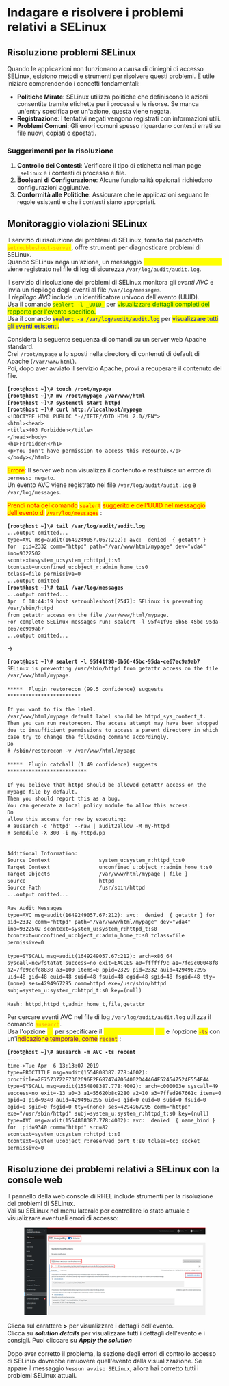 # Indagare e risolvere i problemi relativi a SELinux

## Risoluzione problemi SELinux

Quando le applicazioni non funzionano a causa di dinieghi di accesso SELinux, esistono metodi e strumenti per risolvere questi problemi. È utile iniziare comprendendo i concetti fondamentali:

* **Politiche Mirate**: SELinux utilizza politiche che definiscono le azioni consentite tramite etichette per i processi e le risorse. Se manca un'entry specifica per un'azione, questa viene negata.
* **Registrazione**: I tentativi negati vengono registrati con informazioni utili.
* **Problemi Comuni**: Gli errori comuni spesso riguardano contesti errati su file nuovi, copiati o spostati.

### Suggerimenti per la risoluzione

1. **Controllo dei Contesti**: Verificare il tipo di etichetta nel man page `_selinux` e i contesti di processo e file.
2. **Booleani di Configurazione**: Alcune funzionalità opzionali richiedono configurazioni aggiuntive.
3. **Conformità alle Politiche**: Assicurare che le applicazioni seguano le regole esistenti e che i contesti siano appropriati.

## Monitoraggio violazioni SELinux

Il servizio di risoluzione dei problemi di SELinux, fornito dal pacchetto <mark style="color:orange;">`setroubleshoot-server`</mark>, offre strumenti per diagnosticare problemi di SELinux. \
Quando SELinux nega un'azione, un messaggio _<mark style="color:yellow;">AVC (Access Vector Cache)</mark>_ viene registrato nel file di log di sicurezza `/var/log/audit/audit.log`.&#x20;

Il servizio di risoluzione dei problemi di SELinux monitora gli _eventi AVC_ e invia un riepilogo degli eventi al file `/var/log/messages`. \
Il _riepilogo AVC_ include un identificatore univoco dell'evento (UUID). \
Usa il comando <mark style="color:green;">`sealert -l _UUID_`</mark> per <mark style="color:green;">visualizzare dettagli completi del rapporto per l'evento specifico.</mark> \
Usa il comando <mark style="color:blue;">`sealert -a /var/log/audit/audit.log`</mark> per <mark style="color:blue;">visualizzare tutti gli eventi esistenti.</mark>&#x20;

Considera la seguente sequenza di comandi su un server web Apache standard. \
Crei `/root/mypage` e lo sposti nella directory di contenuti di default di Apache (`/var/www/html`). \
Poi, dopo aver avviato il servizio Apache, provi a recuperare il contenuto del file.

<pre class="language-bash"><code class="lang-bash"><strong>[root@host ~]\# touch /root/mypage
</strong><strong>[root@host ~]\# mv /root/mypage /var/www/html
</strong><strong>[root@host ~]\# systemctl start httpd
</strong><strong>[root@host ~]\# curl http://localhost/mypage
</strong>&#x3C;!DOCTYPE HTML PUBLIC "-//IETF//DTD HTML 2.0//EN">
&#x3C;html>&#x3C;head>
&#x3C;title>403 Forbidden&#x3C;/title>
&#x3C;/head>&#x3C;body>
&#x3C;h1>Forbidden&#x3C;/h1>
&#x3C;p>You don't have permission to access this resource.&#x3C;/p>
&#x3C;/body>&#x3C;/html>
</code></pre>

<mark style="color:red;">Errore</mark>: Il server web non visualizza il contenuto e restituisce un errore di `permesso negato`. \
Un evento AVC viene registrato nei file `/var/log/audit/audit.log` e `/var/log/messages`.&#x20;

<mark style="color:red;">Prendi nota del comando</mark> <mark style="color:red;"></mark><mark style="color:red;">`sealert`</mark> <mark style="color:red;"></mark><mark style="color:red;">suggerito e dell'UUID nel messaggio dell'evento di</mark> <mark style="color:red;"></mark><mark style="color:red;">`/var/log/messages`</mark> :&#x20;

<pre class="language-bash"><code class="lang-bash"><strong>[root@host ~]\# tail /var/log/audit/audit.log
</strong>...output omitted...
type=AVC msg=audit(1649249057.067:212): avc:  denied  { getattr } 
for  pid=2332 comm="httpd" path="/var/www/html/mypage" dev="vda4" ino=9322502 
scontext=system_u:system_r:httpd_t:s0 tcontext=unconfined_u:object_r:admin_home_t:s0 
tclass=file permissive=0
...output omitted
<strong>[root@host ~]\# tail /var/log/messages
</strong>...output omitted...
Apr  6 08:44:19 host setroubleshoot[2547]: SELinux is preventing /usr/sbin/httpd 
from getattr access on the file /var/www/html/mypage. 
For complete SELinux messages run: sealert -l 95f41f98-6b56-45bc-95da-ce67ec9a9ab7
...output omitted...
</code></pre>

->

<pre class="language-bash"><code class="lang-bash"><strong>[root@host ~]\# sealert -l 95f41f98-6b56-45bc-95da-ce67ec9a9ab7
</strong>SELinux is preventing /usr/sbin/httpd from getattr access on the file /var/www/html/mypage.

*****  Plugin restorecon (99.5 confidence) suggests   ************************

If you want to fix the label.
/var/www/html/mypage default label should be httpd_sys_content_t.
Then you can run restorecon. The access attempt may have been stopped due to insufficient permissions to access a parent directory in which case try to change the following command accordingly.
Do
# /sbin/restorecon -v /var/www/html/mypage

*****  Plugin catchall (1.49 confidence) suggests   **************************

If you believe that httpd should be allowed getattr access on the mypage file by default.
Then you should report this as a bug.
You can generate a local policy module to allow this access.
Do
allow this access for now by executing:
# ausearch -c 'httpd' --raw | audit2allow -M my-httpd
# semodule -X 300 -i my-httpd.pp


Additional Information:
Source Context                system_u:system_r:httpd_t:s0
Target Context                unconfined_u:object_r:admin_home_t:s0
Target Objects                /var/www/html/mypage [ file ]
Source                        httpd
Source Path                   /usr/sbin/httpd
...output omitted...

Raw Audit Messages
type=AVC msg=audit(1649249057.67:212): avc:  denied  { getattr } for  pid=2332 comm="httpd" path="/var/www/html/mypage" dev="vda4" ino=9322502 scontext=system_u:system_r:httpd_t:s0 tcontext=unconfined_u:object_r:admin_home_t:s0 tclass=file permissive=0

type=SYSCALL msg=audit(1649249057.67:212): arch=x86_64 syscall=newfstatat success=no exit=EACCES a0=ffffff9c a1=7fe9c00048f8 a2=7fe9ccfc8830 a3=100 items=0 ppid=2329 pid=2332 auid=4294967295 uid=48 gid=48 euid=48 suid=48 fsuid=48 egid=48 sgid=48 fsgid=48 tty=(none) ses=4294967295 comm=httpd exe=/usr/sbin/httpd subj=system_u:system_r:httpd_t:s0 key=(null)

Hash: httpd,httpd_t,admin_home_t,file,getattr
</code></pre>

Per cercare eventi AVC nel file di log `/var/log/audit/audit.log` utilizza il comando <mark style="color:orange;">`ausearch`</mark>. \
Usa l'opzione <mark style="color:yellow;">`-m`</mark> per specificare il <mark style="color:yellow;">tipo di messaggio</mark> <mark style="color:yellow;"></mark><mark style="color:yellow;">`AVC`</mark> e l'opzione <mark style="color:purple;">`-ts`</mark> con un'i<mark style="color:purple;">ndicazione temporale, come</mark> <mark style="color:purple;"></mark><mark style="color:purple;">`recent`</mark> :&#x20;

<pre class="language-bash"><code class="lang-bash"><strong>[root@host ~]\# ausearch -m AVC -ts recent
</strong>----
time->Tue Apr  6 13:13:07 2019
type=PROCTITLE msg=audit(1554808387.778:4002): proctitle=2F7573722F7362696E2F6874747064002D44464F524547524F554E44
type=SYSCALL msg=audit(1554808387.778:4002): arch=c000003e syscall=49 success=no exit=-13 a0=3 a1=55620b8c9280 a2=10 a3=7ffed967661c items=0 ppid=1 pid=9340 auid=4294967295 uid=0 gid=0 euid=0 suid=0 fsuid=0 egid=0 sgid=0 fsgid=0 tty=(none) ses=4294967295 comm="httpd" exe="/usr/sbin/httpd" subj=system_u:system_r:httpd_t:s0 key=(null)
type=AVC msg=audit(1554808387.778:4002): avc:  denied  { name_bind } for  pid=9340 comm="httpd" src=82 scontext=system_u:system_r:httpd_t:s0 tcontext=system_u:object_r:reserved_port_t:s0 tclass=tcp_socket permissive=0
</code></pre>

## Risoluzione dei problemi relativi a SELinux con la console web

Il pannello della web console di RHEL include strumenti per la risoluzione dei problemi di SELinux. \
Vai su SELinux nel menu laterale per controllare lo stato attuale e visualizzare eventuali errori di accesso:

<div data-full-width="true"><figure><img src="../.gitbook/assets/image (8).png" alt=""><figcaption></figcaption></figure></div>

Clicca sul carattere **>** per visualizzare i dettagli dell'evento. \
Clicca su _**solution details**_ per visualizzare tutti i dettagli dell'evento e i consigli. Puoi cliccare su _**Apply the solution**_&#x20;

Dopo aver corretto il problema, la sezione degli errori di controllo accesso di SELinux dovrebbe rimuovere quell'evento dalla visualizzazione. Se appare il messaggio `Nessun avviso SELinux`, allora hai corretto tutti i problemi SELinux attuali.

